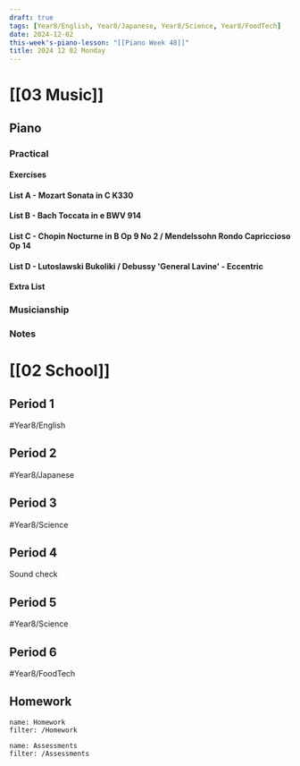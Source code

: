 ```yaml
---
draft: true
tags: [Year8/English, Year8/Japanese, Year8/Science, Year8/FoodTech]
date: 2024-12-02
this-week's-piano-lesson: "[[Piano Week 48]]"
title: 2024 12 02 Monday
---
```

# [[03 Music]]
## Piano
### Practical
#### Exercises

#### List A - Mozart Sonata in C K330

#### List B - Bach Toccata in e BWV 914

#### List C - Chopin Nocturne in B Op 9 No 2 / Mendelssohn Rondo Capriccioso Op 14

#### List D - Lutoslawski Bukoliki / Debussy 'General Lavine' - Eccentric
#### Extra List

### Musicianship

### Notes 


# [[02 School]]
## Period 1
#Year8/English 
## Period 2
#Year8/Japanese 
## Period 3
#Year8/Science 
## Period 4
Sound check 
## Period 5
#Year8/Science 
## Period 6
#Year8/FoodTech 
## Homework
```todoist
name: Homework
filter: /Homework
``` 

```todoist
name: Assessments
filter: /Assessments
```